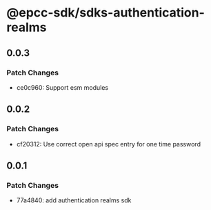 # @epcc-sdk/sdks-authentication-realms

## 0.0.3

### Patch Changes

- ce0c960: Support esm modules

## 0.0.2

### Patch Changes

- cf20312: Use correct open api spec entry for one time password

## 0.0.1

### Patch Changes

- 77a4840: add authentication realms sdk
